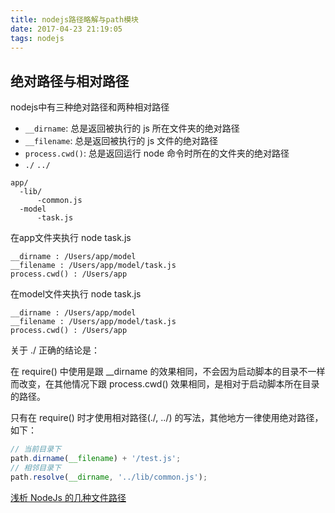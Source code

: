 ```yaml
---
title: nodejs路径略解与path模块
date: 2017-04-23 21:19:05
tags: nodejs
---
```


## 绝对路径与相对路径

nodejs中有三种绝对路径和两种相对路径

* `__dirname`: 总是返回被执行的 js 所在文件夹的绝对路径
* `__filename`: 总是返回被执行的 js 文件的绝对路径
* `process.cwd()`: 总是返回运行 node 命令时所在的文件夹的绝对路径
* `./` `../`

```
app/
  -lib/
      -common.js
  -model
      -task.js
```

在app文件夹执行 node task.js

```
__dirname : /Users/app/model
__filename : /Users/app/model/task.js
process.cwd() : /Users/app
```
在model文件夹执行 node task.js

```
__dirname : /Users/app/model
__filename : /Users/app/model/task.js
process.cwd() : /Users/app
```
关于 ./ 正确的结论是：

在 require() 中使用是跟 __dirname 的效果相同，不会因为启动脚本的目录不一样而改变，在其他情况下跟 process.cwd() 效果相同，是相对于启动脚本所在目录的路径。

只有在 require() 时才使用相对路径(./, ../) 的写法，其他地方一律使用绝对路径，如下：

```javascript
// 当前目录下
path.dirname(__filename) + '/test.js';
// 相邻目录下
path.resolve(__dirname, '../lib/common.js');
```

[浅析 NodeJs 的几种文件路径](https://github.com/imsobear/blog/issues/48)